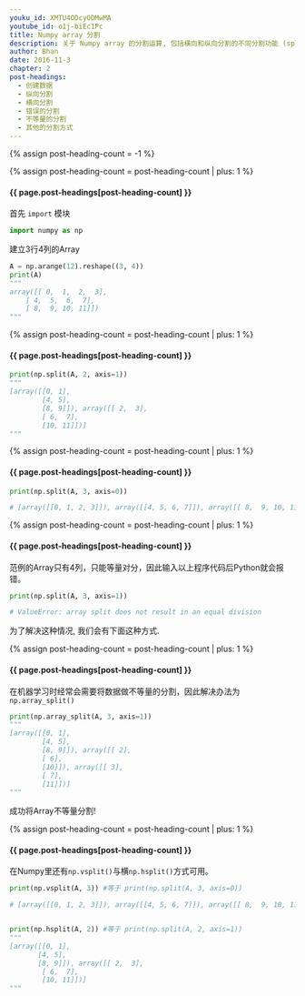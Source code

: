 ```yaml
---
youku_id: XMTU4ODcyODMwMA
youtube_id: o1j-biEc1Pc
title: Numpy array 分割
description: 关于 Numpy array 的分割运算, 包括横向和纵向分割的不同分割功能 (split).
author: Bhan
date: 2016-11-3
chapter: 2
post-headings:
  - 创建数据
  - 纵向分割
  - 横向分割
  - 错误的分割
  - 不等量的分割
  - 其他的分割方式
---
```

{% assign post-heading-count = -1 %}

{% assign post-heading-count = post-heading-count | plus: 1 %}
<h4 class="tut-h4-pad" id="{{ page.post-headings[post-heading-count] }}">{{ page.post-headings[post-heading-count] }}</h4>

首先 `import` 模块

```python
import numpy as np
```

建立3行4列的Array

```python
A = np.arange(12).reshape((3, 4))
print(A)
"""
array([[ 0,  1,  2,  3],
    [ 4,  5,  6,  7],
    [ 8,  9, 10, 11]])
"""
```

{% assign post-heading-count = post-heading-count | plus: 1 %}
<h4 class="tut-h4-pad" id="{{ page.post-headings[post-heading-count] }}">{{ page.post-headings[post-heading-count] }}</h4>

```python
print(np.split(A, 2, axis=1))
"""
[array([[0, 1],
        [4, 5],
        [8, 9]]), array([[ 2,  3],
        [ 6,  7],
        [10, 11]])]
"""
```

{% assign post-heading-count = post-heading-count | plus: 1 %}
<h4 class="tut-h4-pad" id="{{ page.post-headings[post-heading-count] }}">{{ page.post-headings[post-heading-count] }}</h4>

```python
print(np.split(A, 3, axis=0))

# [array([[0, 1, 2, 3]]), array([[4, 5, 6, 7]]), array([[ 8,  9, 10, 11]])]
```

{% assign post-heading-count = post-heading-count | plus: 1 %}
<h4 class="tut-h4-pad" id="{{ page.post-headings[post-heading-count] }}">{{ page.post-headings[post-heading-count] }}</h4>

范例的Array只有4列，只能等量对分，因此输入以上程序代码后Python就会报错。

```python
print(np.split(A, 3, axis=1))

# ValueError: array split does not result in an equal division
```

为了解决这种情况, 我们会有下面这种方式.

{% assign post-heading-count = post-heading-count | plus: 1 %}
<h4 class="tut-h4-pad" id="{{ page.post-headings[post-heading-count] }}">{{ page.post-headings[post-heading-count] }}</h4>

在机器学习时经常会需要将数据做不等量的分割，因此解决办法为`np.array_split()`

```python
print(np.array_split(A, 3, axis=1))
"""
[array([[0, 1],
        [4, 5],
        [8, 9]]), array([[ 2],
        [ 6],
        [10]]), array([[ 3],
        [ 7],
        [11]])]
"""
```

成功将Array不等量分割!

{% assign post-heading-count = post-heading-count | plus: 1 %}
<h4 class="tut-h4-pad" id="{{ page.post-headings[post-heading-count] }}">{{ page.post-headings[post-heading-count] }}</h4>

在Numpy里还有`np.vsplit()`与横`np.hsplit()`方式可用。

```python
print(np.vsplit(A, 3)) #等于 print(np.split(A, 3, axis=0))

# [array([[0, 1, 2, 3]]), array([[4, 5, 6, 7]]), array([[ 8,  9, 10, 11]])]


print(np.hsplit(A, 2)) #等于 print(np.split(A, 2, axis=1))
"""
[array([[0, 1],
       [4, 5],
       [8, 9]]), array([[ 2,  3],
        [ 6,  7],
        [10, 11]])]
"""
```
